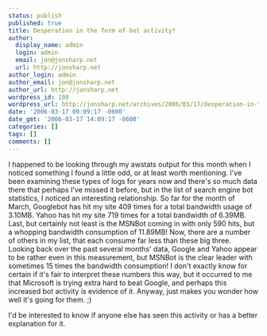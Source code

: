 ```yaml
---
status: publish
published: true
title: Desperation in the form of bot activity?
author:
  display_name: admin
  login: admin
  email: jon@jonsharp.net
  url: http://jonsharp.net
author_login: admin
author_email: jon@jonsharp.net
author_url: http://jonsharp.net
wordpress_id: 109
wordpress_url: http://jonsharp.net/archives/2006/03/17/desperation-in-the-form-of-bot-activity/
date: '2006-03-17 09:09:17 -0600'
date_gmt: '2006-03-17 14:09:17 -0600'
categories: []
tags: []
comments: []
---
```

<p>I happened to be looking through my awstats output for this month when I noticed something I found a little odd, or at least worth mentioning.  I've been examining these types of logs for years now and there's so much data there that perhaps I've missed it before, but in the list of search engine bot statistics, I noticed an interesting relationship.  So far for the month of March, Googlebot has hit my site 409 times for a total bandwidth usage of 3.10MB.  Yahoo has hit my site 719 times for a total bandwidth of 6.39MB.  Last, but certainly not least is the MSNBot coming in with only 590 hits, but a whopping bandwidth consumption of 11.89MB!  Now, there are a number of others in my list, that each consume far less than these big three.  Looking back over the past several months' data, Google and Yahoo appear to be rather even in this measurement, but MSNBot is the clear leader with sometimes 15 times the bandwidth consumption!  I don't exactly know for certain if it's fair to interpret these numbers this way, but it occurred to me that Microsoft is trying extra hard to beat Google, and perhaps this increased bot activity is evidence of it.  Anyway, just makes you wonder how well it's going for them. ;)</p>
<p>I'd be interested to know if anyone else has seen this activity or has a better explanation for it.</p>
